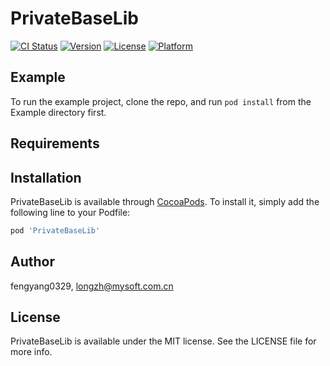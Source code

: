 # PrivateBaseLib

[![CI Status](https://img.shields.io/travis/fengyang0329/PrivateBaseLib.svg?style=flat)](https://travis-ci.org/fengyang0329/PrivateBaseLib)
[![Version](https://img.shields.io/cocoapods/v/PrivateBaseLib.svg?style=flat)](https://cocoapods.org/pods/PrivateBaseLib)
[![License](https://img.shields.io/cocoapods/l/PrivateBaseLib.svg?style=flat)](https://cocoapods.org/pods/PrivateBaseLib)
[![Platform](https://img.shields.io/cocoapods/p/PrivateBaseLib.svg?style=flat)](https://cocoapods.org/pods/PrivateBaseLib)

## Example

To run the example project, clone the repo, and run `pod install` from the Example directory first.

## Requirements

## Installation

PrivateBaseLib is available through [CocoaPods](https://cocoapods.org). To install
it, simply add the following line to your Podfile:

```ruby
pod 'PrivateBaseLib'
```

## Author

fengyang0329, longzh@mysoft.com.cn

## License

PrivateBaseLib is available under the MIT license. See the LICENSE file for more info.
